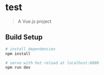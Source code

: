 # test

> A Vue.js project

## Build Setup

``` bash
# install dependencies
npm install

# serve with hot reload at localhost:8080
npm run dev